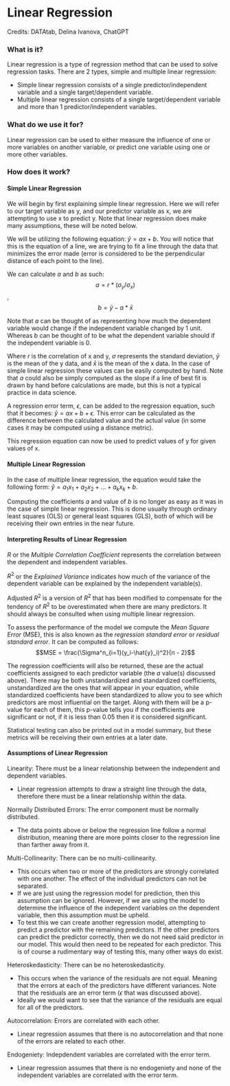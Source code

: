 # Linear Regression

Credits: DATAtab, Delina Ivanova, ChatGPT

### What is it?

Linear regression is a type of regression method that can be used to solve regression tasks. There are 2 types, simple and multiple linear regression:
* Simple linear regression consists of a single predictor/independent variable and a single target/dependent variable.
* Multiple linear regression consists of a single target/dependent variable and more than 1 predictor/independent variables.

### What do we use it for?

Linear regression can be used to either measure the influence of one or more variables on another variable, or predict one variable using one or more other variables.

### How does it work?

#### Simple Linear Regression

We will begin by first explaining simple linear regression. Here we will refer to our target variable as y, and our predictor variable as x, we are attempting to use x to predict y. Note that linear regression does make many assumptions, these will be noted below.

We will be utilizing the following equation: $\hat{y} = ax + b$. You will notice that this is the equation of a line, we are trying to fit a line through the data that minimizes the error made (error is considered to be the perpendicular distance of each point to the line).

We can calculate $a$ and $b$ as such: $$a = r * (\sigma_y / \sigma_x)$$, $$b = \bar{y} - a * \bar{x}$$

Note that $a$ can be thought of as representing how much the dependent variable would change if the independent variable changed by 1 unit. Whereas $b$ can be thought of to be what the dependent variable should if the independent variable is 0.

Where $r$ is the correlation of x and y, $\sigma$ represents the standard deviation, $\bar{y}$ is the mean of the y data, and $\bar{x}$ is the mean of the x data. In the case of simple linear regression these values can be easily computed by hand. Note that $a$ could also be simply computed as the slope if a line of best fit is drawn by hand before calculations are made, but this is not a typical practice in data science.

A regression error term, $\epsilon$, can be added to the regression equation, such that it becomes: $\hat{y} = ax+b+\epsilon$. This error can be calculated as the difference between the calculated value and the actual value (in some cases it may be computed using a distance metric).

This regression equation can now be used to predict values of y for given values of x.

#### Multiple Linear Regression

In the case of multiple linear regression, the equation would take the following form: $\hat{y} = a_1x_1 + a_2x_2 + ... + a_kx_k + b$. 

Computing the coefficients $a$ and value of $b$ is no longer as easy as it was in the case of simple linear regression. This is done usually through ordinary least squares (OLS) or general least squares (GLS), both of which will be receiving their own entries in the near future.

#### Interpreting Results of Linear Regression

$R$ or the *Multiple Correlation Coefficient* represents the correlation between the dependent and independent variables.

$R^2$ or the *Explained Variance* indicates how much of the variance of the dependent variable can be explained by the independent variable(s).

Adjusted $R^2$ is a version of $R^2$ that has been modified to compensate for the tendency of $R^2$ to be overestimated when there are many predictors. It should always be consulted when using multiple linear regression.

To assess the performance of the model we compute the *Mean Square Error* (MSE), this is also known as the *regression standard error* or *residual standard error*. It can be computed as follows: $$MSE = \frac{\Sigma^n_{i=1}(y_i-\hat{y}_i)^2}{n - 2}$$

The regression coefficients will also be returned, these are the actual coefficients assigned to each predictor variable (the $a$ value(s) discussed above). There may be both unstandardized and standardized coefficients, unstandardized are the ones that will appear in your equation, while standardized coefficients have been standardized to allow you to see which predictors are most influential on the target. Along with them will be a p-value for each of them, this p-value tells you if the coefficients are significant or not, if it is less than 0.05 then it is considered significant.

Statistical testing can also be printed out in a model summary, but these metrics will be receiving their own entries at a later date.

#### Assumptions of Linear Regression

Linearity: There must be a linear relationship between the independent and dependent variables.
* Linear regression attempts to draw a straight line through the data, therefore there must be a linear relationship within the data.

Normally Distributed Errors: The error component must be normally distributed.
* The data points above or below the regression line follow a normal distribution, meaning there are more points closer to the regression line than farther away from it.

Multi-Collinearity: There can be no multi-collinearity.
* This occurs when two or more of the predictors are strongly correlated with one another. The effect of the individual predictors can not be separated.
* If we are just using the regression model for prediction, then this assumption can be ignored. However, if we are using the model to determine the influence of the independent variables on the dependent variable, then this assumption must be upheld.
* To test this we can create another regression model, attempting to predict a predictor with the remaining predictors. If the other predictors can predict the predictor correctly, then we do not need said predictor in our model. This would then need to be repeated for each predictor. This is of course a rudimentary way of testing this, many other ways do exist.

Heteroskedasticity: There can be no heteroskedasticity.
* This occurs when the variance of the residuals are not equal. Meaning that the errors at each of the predictors have different variances. Note that the residuals are an error term ($\epsilon$ that was discussed above).
* Ideally we would want to see that the variance of the residuals are equal for all of the predictors.

Autocorrelation: Errors are correlated with each other.
* Linear regression assumes that there is no autocorrelation and that none of the errors are related to each other.

Endogeniety: Indepdendent variables are correlated with the error term.
* Linear regression assumes that there is no endogeniety and none of the independent variables are correlated with the error term.
